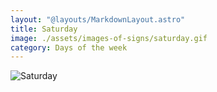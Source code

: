 ```yaml
---
layout: "@layouts/MarkdownLayout.astro"
title: Saturday
image: ./assets/images-of-signs/saturday.gif
category: Days of the week
---
```


![Saturday](@signs/saturday.gif)
